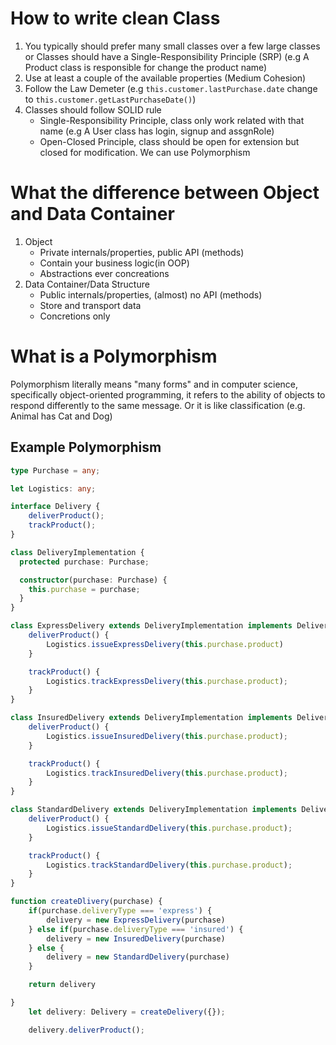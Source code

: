 # How to write clean Class

1. You typically should prefer many small classes over a few large classes or Classes should have a Single-Responsibility Principle (SRP) (e.g A Product class is responsible for change the product name)
2. Use at least a couple of the available properties (Medium Cohesion)
3. Follow the Law Demeter (e.g `this.customer.lastPurchase.date` change to `this.customer.getLastPurchaseDate()`)
4. Classes should follow SOLID rule
   - Single-Responsibility Principle, class only work related with that name (e.g A User class has login, signup and assgnRole)
   - Open-Closed Principle, class should be open for extension but closed for modification. We can use Polymorphism

# What the difference between Object and Data Container

1. Object
   - Private internals/properties, public API (methods)
   - Contain your business logic(in OOP)
   - Abstractions ever concreations
2. Data Container/Data Structure
   - Public internals/properties, (almost) no API (methods)
   - Store and transport data
   - Concretions only

# What is a Polymorphism

Polymorphism literally means "many forms" and in computer science, specifically object-oriented programming, it refers to the ability of objects to respond differently to the same message. Or it is like classification (e.g. Animal has Cat and Dog)

## Example Polymorphism

```Typescript
type Purchase = any;

let Logistics: any;

interface Delivery {
    deliverProduct();
    trackProduct();
}

class DeliveryImplementation {
  protected purchase: Purchase;

  constructor(purchase: Purchase) {
    this.purchase = purchase;
  }
}

class ExpressDelivery extends DeliveryImplementation implements Delivery {
    deliverProduct() {
        Logistics.issueExpressDelivery(this.purchase.product)
    }

    trackProduct() {
        Logistics.trackExpressDelivery(this.purchase.product);
    }
}

class InsuredDelivery extends DeliveryImplementation implements Delivery {
    deliverProduct() {
        Logistics.issueInsuredDelivery(this.purchase.product);
    }

    trackProduct() {
        Logistics.trackInsuredDelivery(this.purchase.product);
    }
}

class StandardDelivery extends DeliveryImplementation implements Delivery {
    deliverProduct() {
        Logistics.issueStandardDelivery(this.purchase.product);
    }

    trackProduct() {
        Logistics.trackStandardDelivery(this.purchase.product);
    }
}

function createDlivery(purchase) {
    if(purchase.deliveryType === 'express') {
        delivery = new ExpressDelivery(purchase)
    } else if(purchase.deliveryType === 'insured') {
        delivery = new InsuredDelivery(purchase)
    } else {
        delivery = new StandardDelivery(purchase)
    }

    return delivery

}
    let delivery: Delivery = createDelivery({});

    delivery.deliverProduct();

```
